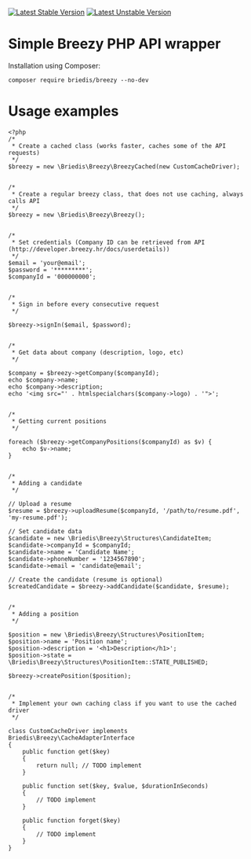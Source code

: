 [![Latest Stable Version](https://poser.pugx.org/briedis/breezy/v/stable.svg)](https://packagist.org/packages/briedis/breezy)
[![Latest Unstable Version](https://poser.pugx.org/briedis/breezy/v/unstable.svg)](https://packagist.org/packages/briedis/breezy)

# Simple Breezy PHP API wrapper

Installation using Composer:

`composer require briedis/breezy --no-dev`

# Usage examples
```
<?php
/*
 * Create a cached class (works faster, caches some of the API requests)
 */
$breezy = new \Briedis\Breezy\BreezyCached(new CustomCacheDriver);


/*
 * Create a regular breezy class, that does not use caching, always calls API
 */
$breezy = new \Briedis\Breezy\Breezy();


/*
 * Set credentials (Company ID can be retrieved from API (http://developer.breezy.hr/docs/userdetails))
 */
$email = 'your@email';
$password = '*********';
$companyId = '000000000';


/*
 * Sign in before every consecutive request
 */

$breezy->signIn($email, $password);


/*
 * Get data about company (description, logo, etc)
 */

$company = $breezy->getCompany($companyId);
echo $company->name;
echo $company->description;
echo '<img src="' . htmlspecialchars($company->logo) . '">';


/*
 * Getting current positions
 */

foreach ($breezy->getCompanyPositions($companyId) as $v) {
    echo $v->name;
}


/*
 * Adding a candidate
 */

// Upload a resume
$resume = $breezy->uploadResume($companyId, '/path/to/resume.pdf', 'my-resume.pdf');

// Set candidate data
$candidate = new \Briedis\Breezy\Structures\CandidateItem;
$candidate->companyId = $companyId;
$candidate->name = 'Candidate Name';
$candidate->phoneNumber = '1234567890';
$candidate->email = 'candidate@email';

// Create the candidate (resume is optional)
$createdCandidate = $breezy->addCandidate($candidate, $resume);


/*
 * Adding a position
 */

$position = new \Briedis\Breezy\Structures\PositionItem;
$position->name = 'Position name';
$position->description = '<h1>Description</h1>';
$position->state = \Briedis\Breezy\Structures\PositionItem::STATE_PUBLISHED;

$breezy->createPosition($position);


/*
 * Implement your own caching class if you want to use the cached driver
 */

class CustomCacheDriver implements Briedis\Breezy\CacheAdapterInterface
{
    public function get($key)
    {
        return null; // TODO implement
    }

    public function set($key, $value, $durationInSeconds)
    {
        // TODO implement
    }

    public function forget($key)
    {
        // TODO implement
    }
}
```